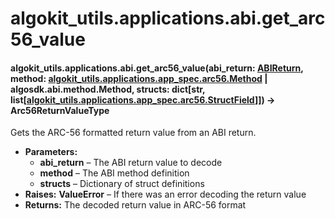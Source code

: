 # algokit_utils.applications.abi.get_arc56_value

#### algokit_utils.applications.abi.get_arc56_value(abi_return: [ABIReturn](ABIReturn.md#algokit_utils.applications.abi.ABIReturn), method: [algokit_utils.applications.app_spec.arc56.Method](../app_spec/arc56/Method.md#algokit_utils.applications.app_spec.arc56.Method) | algosdk.abi.method.Method, structs: dict[str, list[[algokit_utils.applications.app_spec.arc56.StructField](../app_spec/arc56/StructField.md#algokit_utils.applications.app_spec.arc56.StructField)]]) → Arc56ReturnValueType

Gets the ARC-56 formatted return value from an ABI return.

* **Parameters:**
  * **abi_return** – The ABI return value to decode
  * **method** – The ABI method definition
  * **structs** – Dictionary of struct definitions
* **Raises:**
  **ValueError** – If there was an error decoding the return value
* **Returns:**
  The decoded return value in ARC-56 format
